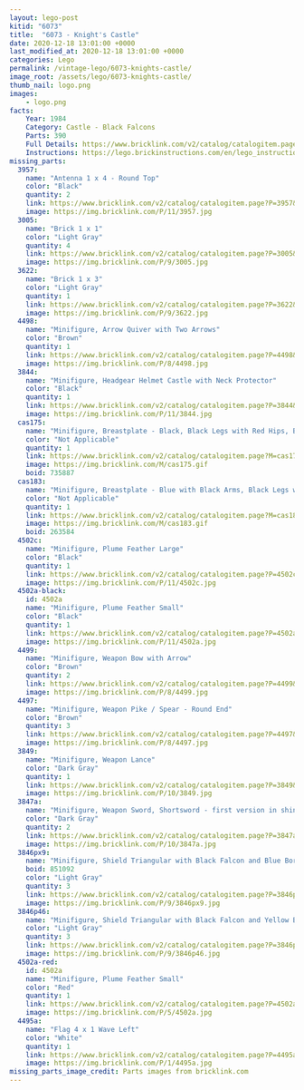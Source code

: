 ```yaml
---
layout: lego-post
kitid: "6073"
title:  "6073 - Knight's Castle"
date: 2020-12-18 13:01:00 +0000
last_modified_at: 2020-12-18 13:01:00 +0000
categories: Lego
permalink: /vintage-lego/6073-knights-castle/
image_root: /assets/lego/6073-knights-castle/
thumb_nail: logo.png
images:
    - logo.png
facts:
    Year: 1984
    Category: Castle - Black Falcons
    Parts: 390
    Full Details: https://www.bricklink.com/v2/catalog/catalogitem.page?S=6073-1
    Instructions: https://lego.brickinstructions.com/en/lego_instructions/set/6073/Knights_Castle
missing_parts:
  3957:
    name: "Antenna 1 x 4 - Round Top"
    color: "Black"
    quantity: 2
    link: https://www.bricklink.com/v2/catalog/catalogitem.page?P=3957&idColor=11
    image: https://img.bricklink.com/P/11/3957.jpg
  3005:
    name: "Brick 1 x 1"
    color: "Light Gray"
    quantity: 4
    link: https://www.bricklink.com/v2/catalog/catalogitem.page?P=3005&idColor=9
    image: https://img.bricklink.com/P/9/3005.jpg
  3622:
    name: "Brick 1 x 3"
    color: "Light Gray"
    quantity: 1
    link: https://www.bricklink.com/v2/catalog/catalogitem.page?P=3622&idColor=9
    image: https://img.bricklink.com/P/9/3622.jpg
  4498:
    name: "Minifigure, Arrow Quiver with Two Arrows"
    color: "Brown"
    quantity: 1
    link: https://www.bricklink.com/v2/catalog/catalogitem.page?P=4498&idColor=8
    image: https://img.bricklink.com/P/8/4498.jpg
  3844:
    name: "Minifigure, Headgear Helmet Castle with Neck Protector"
    color: "Black"
    quantity: 1
    link: https://www.bricklink.com/v2/catalog/catalogitem.page?P=3844&idColor=11
    image: https://img.bricklink.com/P/11/3844.jpg
  cas175:
    name: "Minifigure, Breastplate - Black, Black Legs with Red Hips, Black Grille Helmet, Red Plume, Red Plastic Cape"
    color: "Not Applicable"
    quantity: 1
    link: https://www.bricklink.com/v2/catalog/catalogitem.page?M=cas175
    image: https://img.bricklink.com/M/cas175.gif 
    boid: 735887
  cas183:
    name: "Minifigure, Breastplate - Blue with Black Arms, Black Legs with Red Hips, Dark Gray Grille Helmet, Black Plume, Black Plastic Cape"
    color: "Not Applicable"
    quantity: 1
    link: https://www.bricklink.com/v2/catalog/catalogitem.page?M=cas183
    image: https://img.bricklink.com/M/cas183.gif
    boid: 263584
  4502c:
    name: "Minifigure, Plume Feather Large"
    color: "Black"
    quantity: 1
    link: https://www.bricklink.com/v2/catalog/catalogitem.page?P=4502c&idColor=11
    image: https://img.bricklink.com/P/11/4502c.jpg
  4502a-black:
    id: 4502a
    name: "Minifigure, Plume Feather Small"
    color: "Black"
    quantity: 1
    link: https://www.bricklink.com/v2/catalog/catalogitem.page?P=4502a&idColor=11
    image: https://img.bricklink.com/P/11/4502a.jpg    
  4499:
    name: "Minifigure, Weapon Bow with Arrow"
    color: "Brown"
    quantity: 2
    link: https://www.bricklink.com/v2/catalog/catalogitem.page?P=4499&idColor=8
    image: https://img.bricklink.com/P/8/4499.jpg
  4497:
    name: "Minifigure, Weapon Pike / Spear - Round End"
    color: "Brown"
    quantity: 3
    link: https://www.bricklink.com/v2/catalog/catalogitem.page?P=4497&idColor=8
    image: https://img.bricklink.com/P/8/4497.jpg
  3849:
    name: "Minifigure, Weapon Lance"
    color: "Dark Gray"
    quantity: 1
    link: https://www.bricklink.com/v2/catalog/catalogitem.page?P=3849&idColor=10
    image: https://img.bricklink.com/P/10/3849.jpg
  3847a:
    name: "Minifigure, Weapon Sword, Shortsword - first version in shiny smooth rigid ABS plastic"
    color: "Dark Gray"
    quantity: 2
    link: https://www.bricklink.com/v2/catalog/catalogitem.page?P=3847a&idColor=10
    image: https://img.bricklink.com/P/10/3847a.jpg
  3846px9:
    name: "Minifigure, Shield Triangular with Black Falcon and Blue Border Pattern"
    boid: 851092
    color: "Light Gray"
    quantity: 3
    link: https://www.bricklink.com/v2/catalog/catalogitem.page?P=3846px9&idColor=9
    image: https://img.bricklink.com/P/9/3846px9.jpg 
  3846p46:
    name: "Minifigure, Shield Triangular with Black Falcon and Yellow Border Pattern"
    color: "Light Gray"
    quantity: 3
    link: https://www.bricklink.com/v2/catalog/catalogitem.page?P=3846p46&idColor=9
    image: https://img.bricklink.com/P/9/3846p46.jpg
  4502a-red:
    id: 4502a
    name: "Minifigure, Plume Feather Small"
    color: "Red"
    quantity: 1
    link: https://www.bricklink.com/v2/catalog/catalogitem.page?P=4502a&idColor=5
    image: https://img.bricklink.com/P/5/4502a.jpg
  4495a:
    name: "Flag 4 x 1 Wave Left"
    color: "White"
    quantity: 1
    link: https://www.bricklink.com/v2/catalog/catalogitem.page?P=4495a&idColor=1
    image: https://img.bricklink.com/P/1/4495a.jpg
missing_parts_image_credit: Parts images from bricklink.com
---
```

